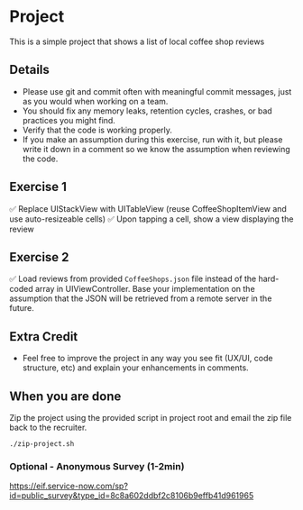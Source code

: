 

# Project
This is a simple project that shows a list of local coffee shop reviews

## Details
- Please use git and commit often with meaningful commit messages, just as you would when working on a team.
- You should fix any memory leaks, retention cycles, crashes, or bad practices you might find.
- Verify that the code is working properly.
- If you make an assumption during this exercise, run with it, but please write it down in a comment so we know the assumption when reviewing the code.

## Exercise 1
✅ Replace UIStackView with UITableView (reuse CoffeeShopItemView and use auto-resizeable cells)
✅ Upon tapping a cell, show a view displaying the review

## Exercise 2
✅ Load reviews from provided `CoffeeShops.json` file instead of the hard-coded array in UIViewController. Base your implementation on the assumption that the JSON will be retrieved from a remote server in the future.

## Extra Credit
- Feel free to improve the project in any way you see fit (UX/UI, code structure, etc) and explain your enhancements in comments.

## When you are done
Zip the project using the provided script in project root and email the zip file back to the recruiter.

`./zip-project.sh`

### Optional - Anonymous Survey (1-2min)
https://eif.service-now.com/sp?id=public_survey&type_id=8c8a602ddbf2c8106b9effb41d961965
